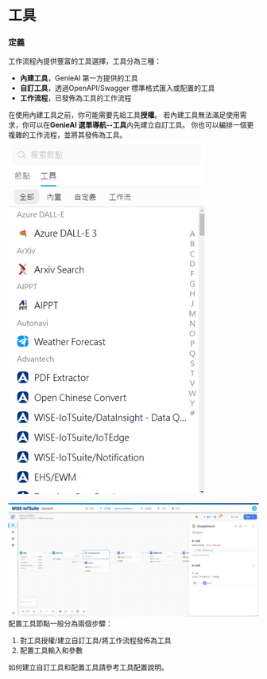 # 工具
### 定義
工作流程內提供豐富的工具選擇，工具分為三種：
- **內建工具**，GenieAI 第一方提供的工具
- **自訂工具**，透過OpenAPI/Swagger 標準格式匯入或配置的工具
- **工作流程**，已發佈為工具的工作流程

在使用內建工具之前，你可能需要先給工具**授權**。
若內建工具無法滿足使用需求，你可以在**GenieAI 選單導航--工具**內先建立自訂工具。
你也可以編排一個更複雜的工作流程，並將其發佈為工具。
![工具選擇](工具選擇.png)

![設定Google搜尋工具擷取外部知識](設定Google搜尋工具擷取外部知識.png)
配置工具節點一般分為兩個步驟：
1. 對工具授權/建立自訂工具/將工作流程發佈為工具
2. 配置工具輸入和參數

如何建立自訂工具和配置工具請參考工具配置說明。
